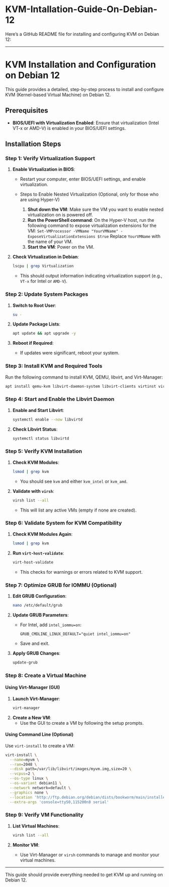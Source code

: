 # KVM-Intallation-Guide-On-Debian-12

Here’s a GitHub README file for installing and configuring KVM on Debian 12:

---

# KVM Installation and Configuration on Debian 12

This guide provides a detailed, step-by-step process to install and configure KVM (Kernel-based Virtual Machine) on Debian 12.

## Prerequisites
- **BIOS/UEFI with Virtualization Enabled**: Ensure that virtualization (Intel VT-x or AMD-V) is enabled in your BIOS/UEFI settings.

## Installation Steps

### Step 1: Verify Virtualization Support

1. **Enable Virtualization in BIOS**:
   - Restart your computer, enter BIOS/UEFI settings, and enable virtualization.
   - Steps to Enable Nested Virtualization (Optional, only for those who are using Hyper-V)
     
        1. **Shut down the VM**: Make sure the VM you want to enable nested virtualization on is powered off.
        2. **Run the PowerShell command**: On the Hyper-V host, run the following command to expose virtualization extensions for the VM:
        `
       Set-VMProcessor -VMName "YourVMName" -ExposeVirtualizationExtensions $true
        `
         Replace `YourVMName` with the name of your VM.
        3. **Start the VM**: Power on the VM.

2. **Check Virtualization in Debian**:
   ```bash
   lscpu | grep Virtualization
   ```
   - This should output information indicating virtualization support (e.g., `VT-x` for Intel or `AMD-V`).

### Step 2: Update System Packages

1. **Switch to Root User**:
   ```bash
   su -
   ```

2. **Update Package Lists**:
   ```bash
   apt update && apt upgrade -y
   ```

3. **Reboot if Required**:
   - If updates were significant, reboot your system.

### Step 3: Install KVM and Required Tools

Run the following command to install KVM, QEMU, libvirt, and Virt-Manager:
```bash
apt install qemu-kvm libvirt-daemon-system libvirt-clients virtinst virt-manager -y
```

### Step 4: Start and Enable the Libvirt Daemon

1. **Enable and Start Libvirt**:
   ```bash
   systemctl enable --now libvirtd
   ```

2. **Check Libvirt Status**:
   ```bash
   systemctl status libvirtd
   ```

### Step 5: Verify KVM Installation

1. **Check KVM Modules**:
   ```bash
   lsmod | grep kvm
   ```
   - You should see `kvm` and either `kvm_intel` or `kvm_amd`.

2. **Validate with `virsh`**:
   ```bash
   virsh list --all
   ```
   - This will list any active VMs (empty if none are created).

### Step 6: Validate System for KVM Compatibility

1. **Check KVM Modules Again**:
   ```bash
   lsmod | grep kvm
   ```

2. **Run `virt-host-validate`**:
   ```bash
   virt-host-validate
   ```
   - This checks for warnings or errors related to KVM support.

### Step 7: Optimize GRUB for IOMMU (Optional)

1. **Edit GRUB Configuration**:
   ```bash
   nano /etc/default/grub
   ```

2. **Update GRUB Parameters**:
   - For Intel, add `intel_iommu=on`:
     ```plaintext
     GRUB_CMDLINE_LINUX_DEFAULT="quiet intel_iommu=on"
     ```
   - Save and exit.

3. **Apply GRUB Changes**:
   ```bash
   update-grub
   ```

### Step 8: Create a Virtual Machine

#### Using Virt-Manager (GUI)

1. **Launch Virt-Manager**:
   ```bash
   virt-manager
   ```
2. **Create a New VM**:
   - Use the GUI to create a VM by following the setup prompts.

#### Using Command Line (Optional)

Use `virt-install` to create a VM:
```bash
virt-install \
  --name=myvm \
  --ram=2048 \
  --disk path=/var/lib/libvirt/images/myvm.img,size=20 \
  --vcpus=2 \
  --os-type linux \
  --os-variant debian11 \
  --network network=default \
  --graphics none \
  --location 'http://ftp.debian.org/debian/dists/bookworm/main/installer-amd64/' \
  --extra-args 'console=ttyS0,115200n8 serial'
```

### Step 9: Verify VM Functionality

1. **List Virtual Machines**:
   ```bash
   virsh list --all
   ```

2. **Monitor VM**:
   - Use Virt-Manager or `virsh` commands to manage and monitor your virtual machines.

---

This guide should provide everything needed to get KVM up and running on Debian 12.
